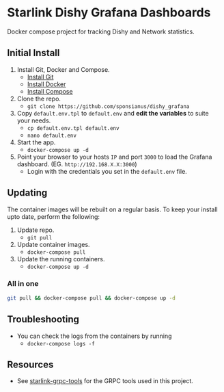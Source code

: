 # Starlink Dishy Grafana Dashboards

Docker compose project for tracking Dishy and Network statistics.

## Initial Install

1. Install Git, Docker and Compose.
    - [Install Git](https://git-scm.com/book/en/v2/Getting-Started-Installing-Git)
    - [Install Docker](https://docs.docker.com/get-docker)
    - [Install Compose](https://docs.docker.com/compose/install)
1. Clone the repo.
    -  `git clone https://github.com/sponsianus/dishy_grafana`
1. Copy `default.env.tpl` to `default.env` and **edit the variables** to suite your needs.
    - `cp default.env.tpl default.env`
    - `nano default.env`
1. Start the app.
    - `docker-compose up -d`
1. Point your browser to your hosts `IP` and port `3000` to load the Grafana dashboard. (EG. `http://192.168.X.X:3000`)
    - Login with the credentials you set in the `default.env` file.

## Updating

The container images will be rebuilt on a regular basis. To keep your install upto date, perform the following:

1. Update repo.
    - `git pull`
1. Update container images.
    - `docker-compose pull`
1. Update the running containers.
    - `docker-compose up -d`

### All in one

```bash
git pull && docker-compose pull && docker-compose up -d
```

## Troubleshooting

- You can check the logs from the containers by running
    - `docker-compose logs -f`

## Resources

- See [starlink-grpc-tools](https://github.com/sparky8512/starlink-grpc-tools) for the GRPC tools used in this project.
